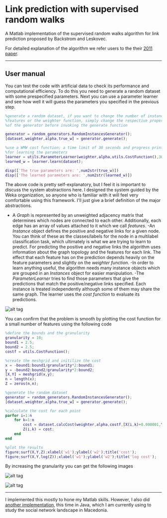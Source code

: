 Link prediction with supervised random walks
==================================

A Matlab implementation of the supervised random walks algorithm for link prediction proposed by Backstrom and Leskovec.

For detailed explanation of the algorithm we refer users to the their [2011 paper](http://arxiv.org/pdf/1011.4071.pdf).

----------------------------------
User manual
----------------------------------

You can test the code with artificial data to check its performance and computational efficiency. To do this you need to generate a random dataset with some prespecified parameters. Next you can use a parameter learner and see how well it will guess the parameters you specified in the previous step.

```matlab
%generate a random dataset, if you want to change the number of instances,
%features or the weighter function, simply change the respective properties 
%of the generator before invoking the generate function

generator = random_generators.RandomInstancesGenerator();
[dataset,weighter,alpha,true_w] = generator.generate();

%use a WMW cost function; a time limit of 30 seconds and progress printing
%for learning the parameters
learner = utils.ParameterLearner(weighter,alpha,utils.CostFunction(),30,true);
learned_w = learner.learn(dataset);

disp(['The true parameters are: ',num2str(true_w)])
disp(['The learned parameters are: ',num2str(learned_w)])
```

The above code is pretty self-explanatory, but I feel it is important to discuss the system abstractions here. I designed the system guided by the Weka organization, so anyone who is familiar with it will feel very comfortable using this framework.
I'll just give a brief definition of the major abstractions. 
- A *Graph* is represented by an unweighted adjacency matrix that determines which nodes are connected to each other. Additionally, each edge has an array of values attached to it which we call *features*.
-An *Instance* object defines the positive and negative links for a given node. You can think of these as the classes/labels for the node in a multilabel classification task, which ultimately is what we are trying to learn to predict. For predicting the positive and negative links the algorithm uses information about the graph topology and the features for each link. The effect that each feature has on the prediction depends heavily on the feature parameters and slightly on the *weighter function*. 
-In order to learn anything useful, the algorithm needs many instance objects which are grouped in an *Instances* object for easier manipulation. 
-The *ParameterLearner* tries to find those parameters that give the predictions that match the positive/negative links specified. Each instance is treated independently although some of them may share the same graph. The learner uses the *cost function* to evaluate its predictions.
 

![alt tag](https://raw.githubusercontent.com/gajduk/link-prediction-with-supervised-random-walks/master/architecture.png)


You can confirm that the problem is smooth by plotting the cost function for a small number of features using the following code

```matlab
%define the bounds and the granularity
granularity = 10;
bound1 = 2.5;
bound2 = 2.5;
costf = utils.CostFunction();

%create the meshgrid and initilize the cost
x = -bound1:bound1/granularity*2:bound1;
y = -bound2:bound2/granularity*2:bound2;
[X,Y] = meshgrid(x,y);
n = length(x);
Z = zeros(n,n);

%generate the random dataset
generator = random_generators.RandomInstancesGenerator();
[dataset,weighter,alpha,true_w] = generator.generate();

%calculate the cost for each point
parfor i=1:n
    for k=1:n
        cost = dataset.calcCost(weighter,alpha,costf,[X(i,k)+0.000001,Y(i,k)+0.000001]);
        Z(i,k) = cost;
    end
end

%plot the results
figure;surf(X,Y,Z);xlabel('w1');ylabel('w2');title('cost');
figure;surf(X,Y,log(Z));xlabel('w1');ylabel('w2');title('log cost');
```

By increasing the granularity you can get the following images

![alt tag](https://raw.githubusercontent.com/gajduk/link-prediction-with-supervised-random-walks/master/cost.png)

![alt tag](https://raw.githubusercontent.com/gajduk/link-prediction-with-supervised-random-walks/master/log_cost.png)


-------------------

I implemented this mostly to hone my Matlab skills.
However, I also did [another implementation](https://github.com/gajduk/TwitterLinkPrediction), this time in Java, which I am currently using to study the social network landscape in Macedonia.